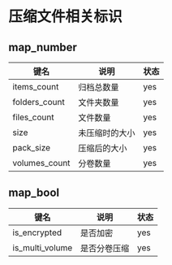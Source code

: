 # 压缩文件相关标识

## map_number

键名 | 说明 | 状态
---|---|---
items_count | 归档总数量 | yes
folders_count | 文件夹数量 | yes
files_count | 文件数量 | yes
size | 未压缩时的大小 | yes 
pack_size | 压缩后的大小 | yes
volumes_count | 分卷数量 | yes

## map_bool

键名 | 说明| 状态
---|---|---
is_encrypted | 是否加密 | yes
is_multi_volume | 是否分卷压缩 | yes
